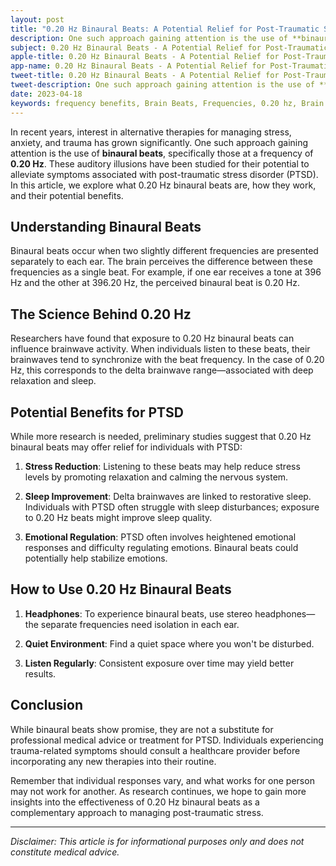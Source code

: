 ```yaml
---
layout: post
title: "0.20 Hz Binaural Beats: A Potential Relief for Post-Traumatic Stress"
description: One such approach gaining attention is the use of **binaural beats**, specifically those at a frequency of 0.20 Hz. These auditory illusions have been studied for their potential to alleviate symptoms associated with post-traumatic stress disorder (PTSD).
subject: 0.20 Hz Binaural Beats - A Potential Relief for Post-Traumatic Stress
apple-title: 0.20 Hz Binaural Beats - A Potential Relief for Post-Traumatic Stress
app-name: 0.20 Hz Binaural Beats - A Potential Relief for Post-Traumatic Stress
tweet-title: 0.20 Hz Binaural Beats - A Potential Relief for Post-Traumatic Stress
tweet-description: One such approach gaining attention is the use of **binaural beats**, specifically those at a frequency of 0.20 Hz. These auditory illusions have been studied for their potential to alleviate symptoms associated with post-traumatic stress disorder (PTSD).
date: 2023-04-18
keywords: frequency benefits, Brain Beats, Frequencies, 0.20 hz, Brain wave entrainment, sound therapy, PTSD, post-traumatic stress disorder (PTSD), mild depression, healing
---
```


In recent years, interest in alternative therapies for managing stress, anxiety, and trauma has grown significantly. One such approach gaining attention is the use of **binaural beats**, specifically those at a frequency of **0.20 Hz**. These auditory illusions have been studied for their potential to alleviate symptoms associated with post-traumatic stress disorder (PTSD). In this article, we explore what 0.20 Hz binaural beats are, how they work, and their potential benefits.

## Understanding Binaural Beats

Binaural beats occur when two slightly different frequencies are presented separately to each ear. The brain perceives the difference between these frequencies as a single beat. For example, if one ear receives a tone at 396 Hz and the other at 396.20 Hz, the perceived binaural beat is 0.20 Hz.

## The Science Behind 0.20 Hz

Researchers have found that exposure to 0.20 Hz binaural beats can influence brainwave activity. When individuals listen to these beats, their brainwaves tend to synchronize with the beat frequency. In the case of 0.20 Hz, this corresponds to the delta brainwave range—associated with deep relaxation and sleep.

## Potential Benefits for PTSD

While more research is needed, preliminary studies suggest that 0.20 Hz binaural beats may offer relief for individuals with PTSD:

1. **Stress Reduction**: Listening to these beats may help reduce stress levels by promoting relaxation and calming the nervous system.

2. **Sleep Improvement**: Delta brainwaves are linked to restorative sleep. Individuals with PTSD often struggle with sleep disturbances; exposure to 0.20 Hz beats might improve sleep quality.

3. **Emotional Regulation**: PTSD often involves heightened emotional responses and difficulty regulating emotions. Binaural beats could potentially help stabilize emotions.

## How to Use 0.20 Hz Binaural Beats

1. **Headphones**: To experience binaural beats, use stereo headphones—the separate frequencies need isolation in each ear.

2. **Quiet Environment**: Find a quiet space where you won't be disturbed.

3. **Listen Regularly**: Consistent exposure over time may yield better results.

## Conclusion

While binaural beats show promise, they are not a substitute for professional medical advice or treatment for PTSD. Individuals experiencing trauma-related symptoms should consult a healthcare provider before incorporating any new therapies into their routine.

Remember that individual responses vary, and what works for one person may not work for another. As research continues, we hope to gain more insights into the effectiveness of 0.20 Hz binaural beats as a complementary approach to managing post-traumatic stress.

---

*Disclaimer: This article is for informational purposes only and does not constitute medical advice.*

 
